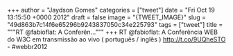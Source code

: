
+++
author = "Jaydson Gomes"
categories = ["tweet"]
date = "Fri Oct 19 13:15:50 +0000 2012"
draft = false
image = "{TWEET_IMAGE}"
slug = "49d863b7c14f6e65296b9243837050c34e225793"
tags = ["tweet"]
title = """RT @fabioflat: A Conferên..."""
+++
RT @fabioflat: A Conferência WEB do W3C em transmissão ao vivo ( português / inglês ) http://t.co/9UQheSTO - #webbr2012
